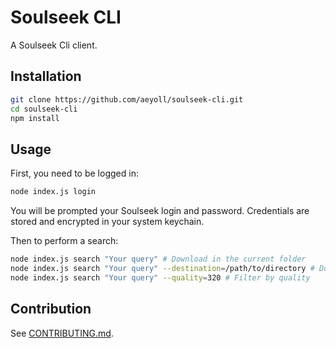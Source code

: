 # Soulseek CLI

A Soulseek Cli client.

Installation
---

```sh
git clone https://github.com/aeyoll/soulseek-cli.git
cd soulseek-cli
npm install
```

Usage
---

First, you need to be logged in:


```sh
node index.js login
```

You will be prompted your Soulseek login and password. Credentials are stored and encrypted in your system keychain.

Then to perform a search:


```sh
node index.js search "Your query" # Download in the current folder
node index.js search "Your query" --destination=/path/to/directory # Download in a defined folder (relative or absolute)
node index.js search "Your query" --quality=320 # Filter by quality
```

Contribution
---

See [CONTRIBUTING.md](CONTRIBUTING.md).
